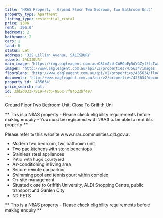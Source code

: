 ```yaml
---
title: 'NRAS Property - Ground Floor Two Bedroom, Two Bathroom Unit'
property_type: Apartment
listing_type: residential_rental
price: $306
rent: '306.0'
bedrooms: 2
bathrooms: 2
cars: 1
land: 0
status: Let
address: '329 Lillian Avenue, SALISBURY'
suburb: SALISBURY
main_image: 'https://img.eagleagent.com.au/O8tmAzdeCABOoEp5dYGZyf2fsTw=/1280x854/smart/https://s3-us-west-2.amazonaws.com/eagleagent-orig/images/6826284/416336929-image-M.jpg'
images: 'http://www.eagleagent.com.au/api/v2/properties/435634/images'
floorplans: 'http://www.eagleagent.com.au/api/v2/properties/435634/floorplans'
documents: 'http://www.eagleagent.com.au/api/v2/properties/435634/documents'
property_id: '435634'
price_search: null
id: 3dd2d033-7919-47d6-986c-7f94523bf497
---
```

Ground Floor Two Bedroom Unit, Close To Griffith Uni

** This is a NRAS property - Please check eligibility requirements before making enquiry - You must be registered with NRAS to be able to rent this property **

Please refer to this website
w ww.nras.communities.qld.gov.au

* Modern two bedroom, two bathroom unit
* Two pac kitchens with stone benchtops
* Stainless steel appliances
* Patio with huge courtyard
* Air-conditioning in living area
* Secure remote car parking
* Swimming pool and tennis court within complex
* On-site management
* Situated close to Griffith University, ALDI Shopping Centre, public transport and Garden City
* NO PETS

** This is a NRAS property - Please check eligibility requirements before making enquiry **